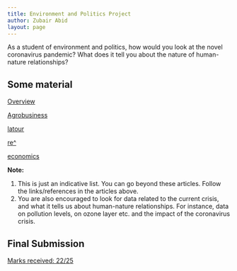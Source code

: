 ```yaml
---
title: Environment and Politics Project
author: Zubair Abid
layout: page
---
```


As a student of environment and politics, how would you look at the novel coronavirus pandemic? What does it tell you about the nature of human-nature relationships?

## Some material

[Overview](https://www.eurozine.com/we-created-this-beast/)

[Agrobusiness](https://www.marx21.de/coronavirus-agribusiness-would-risk-millions-of-deaths/)

[latour](https://critinq.wordpress.com/2020/03/26/is-this-a-dress-rehearsal/)

[re^](https://critinq.wordpress.com/2020/03/29/the-rise-and-fall-of-biopolitics-a-response-to-bruno-latour/)

[economics](https://nplusonemag.com/online-only/online-only/chinese-virus-world-market/)

**Note:**

1. This is just an indicative list. You can go beyond these articles. Follow the links/references in the articles above.
2. You are also encouraged to look for data related to the current crisis, and what it tells us about human-nature relationships. For instance, data on pollution levels, on ozone layer etc. and the impact of the coronavirus crisis. 

## Final Submission

[Marks received: 22/25](./20171076_EnP_project.pdf)
